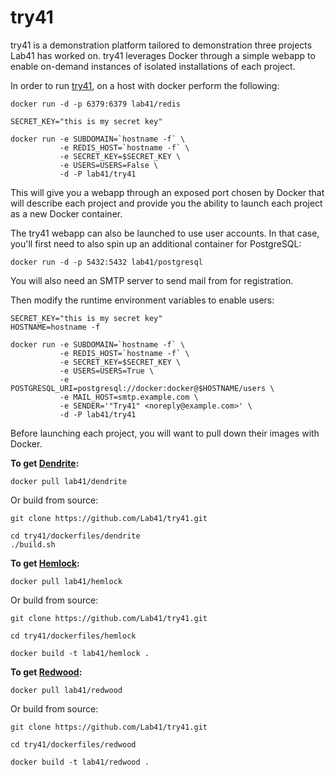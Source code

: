 try41
==============

try41 is a demonstration platform tailored to demonstration three projects Lab41 has worked on.  try41 leverages Docker through a simple webapp to enable on-demand instances of isolated installations of each project.

In order to run [try41](https://github.com/Lab41/try41), on a host with docker perform the following:

```
docker run -d -p 6379:6379 lab41/redis
```

```
SECRET_KEY="this is my secret key"

docker run -e SUBDOMAIN=`hostname -f` \
           -e REDIS_HOST=`hostname -f` \
           -e SECRET_KEY=$SECRET_KEY \
           -e USERS=USERS=False \
           -d -P lab41/try41
```

This will give you a webapp through an exposed port chosen by Docker that will describe each project and provide you the ability to launch each project as a new Docker container.

The try41 webapp can also be launched to use user accounts.  In that case, you'll first need to also spin up an additional container for PostgreSQL:

```
docker run -d -p 5432:5432 lab41/postgresql
```

You will also need an SMTP server to send mail from for registration.

Then modify the runtime environment variables to enable users:

```
SECRET_KEY="this is my secret key"
HOSTNAME=hostname -f

docker run -e SUBDOMAIN=`hostname -f` \
           -e REDIS_HOST=`hostname -f` \
           -e SECRET_KEY=$SECRET_KEY \
           -e USERS=USERS=True \
           -e POSTGRESQL_URI=postgresql://docker:docker@$HOSTNAME/users \
           -e MAIL_HOST=smtp.example.com \
           -e SENDER='"Try41" <noreply@example.com>' \
           -d -P lab41/try41
```

Before launching each project, you will want to pull down their images with Docker.

**To get [Dendrite](https://github.com/Lab41/Dendrite):**
```
docker pull lab41/dendrite
```

Or build from source:

```
git clone https://github.com/Lab41/try41.git

cd try41/dockerfiles/dendrite
./build.sh
```

**To get [Hemlock](https://github.com/Lab41/Hemlock):**
```
docker pull lab41/hemlock
```

Or build from source:

```
git clone https://github.com/Lab41/try41.git

cd try41/dockerfiles/hemlock

docker build -t lab41/hemlock .
```

**To get [Redwood](https://github.com/Lab41/Redwood):**
```
docker pull lab41/redwood
```

Or build from source:

```
git clone https://github.com/Lab41/try41.git

cd try41/dockerfiles/redwood

docker build -t lab41/redwood .
```
